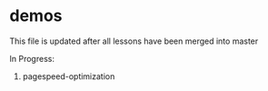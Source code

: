 # demos
This file is updated after all lessons have been merged into master

In Progress:
1. pagespeed-optimization
